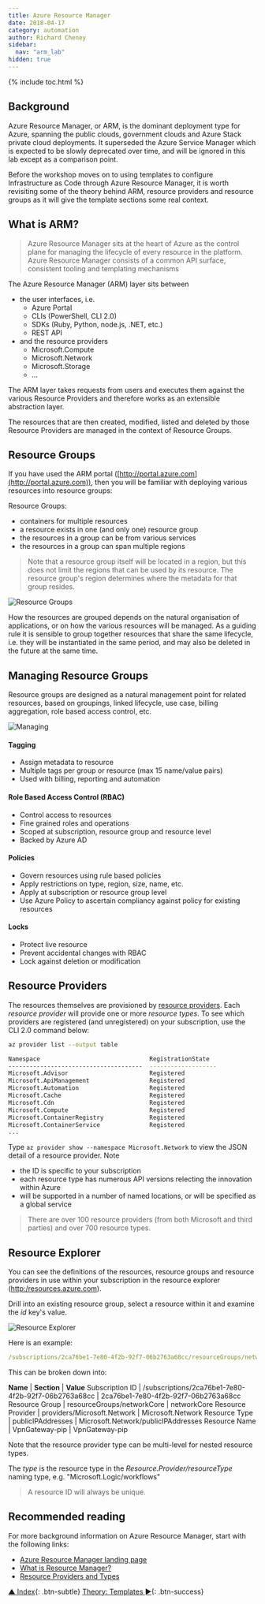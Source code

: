 ```yaml
---
title: Azure Resource Manager
date: 2018-04-17
category: automation
author: Richard Cheney
sidebar:
  nav: "arm_lab"
hidden: true
---
```


{% include toc.html %}

## Background

Azure Resource Manager, or ARM, is the dominant deployment type for Azure, spanning the public clouds, government clouds and Azure Stack private cloud deployments.  It superseded the Azure Service Manager which is expected to be slowly deprecated over time, and will be ignored in this lab except as a comparison point.

Before the workshop moves on to using templates to configure Infrastructure as Code through Azure Resource Manager, it is worth revisiting some of the theory behind ARM, resource providers and resource groups as it will give the template sections some real context.

## What is ARM?

> Azure Resource Manager sits at the heart of Azure as the control plane for managing the lifecycle of every resource in the platform.
> Azure Resource Manager consists of a common API surface, consistent tooling and templating mechanisms

The Azure Resource Manager (ARM) layer sits between

* the user interfaces, i.e.
    * Azure Portal
    * CLIs (PowerShell, CLI 2.0)
    * SDKs (Ruby, Python, node.js, .NET, etc.)
    * REST API
* and the resource providers
    * Microsoft.Compute
    * Microsoft.Network
    * Microsoft.Storage
    * ...

The ARM layer takes requests from users and executes them against the various Resource Providers and therefore works as an extensible abstraction layer.

The resources that are then created, modified, listed and deleted by those Resource Providers are managed in the context of Resource Groups.

## Resource Groups

If you have used the ARM portal ([http://portal.azure.com](http://portal.azure.com)), then you will be familiar with deploying various resources into resource groups:

Resource Groups:

* containers for multiple resources
* a resource exists in one (and only one) resource group
* the resources in a group can be from various services
* the resources in a group can span multiple regions

> Note that a resource group itself will be located in a region, but this does not limit the regions that can be used by its resource.  The resource group's region determines where the metadata for that group resides.

![Resource Groups](/workshops/arm/images/armResourceGroups.png)

How the resources are grouped depends on the natural organisation of applications, or on how the various resources will be managed.  As a guiding rule it is sensible to group together resources that share the same lifecycle, i.e. they will be instantiated in the same period, and may also be deleted in the future at the same time.

## Managing Resource Groups

Resource groups are designed as a natural management point for related resources, based on groupings, linked lifecycle, use case, billing aggregation, role based access control, etc.

![Managing](/workshops/arm/images/armManageResourceGroups.png)

#### Tagging

* Assign metadata to resource
* Multiple tags per group or resource (max 15 name/value pairs)
* Used with billing, reporting and automation

#### Role Based Access Control (RBAC)

* Control access to resources
* Fine grained roles and operations
* Scoped at subscription, resource group and resource level
* Backed by Azure AD

#### Policies

* Govern resources using rule based policies
* Apply restrictions on type, region, size, name, etc.
* Apply at subscription or resource group level
* Use Azure Policy to ascertain compliancy against policy for existing resources

#### Locks

* Protect live resource
* Prevent accidental changes with RBAC
* Lock against deletion or modification

## Resource Providers

The resources themselves are provisioned by [resource providers](https://docs.microsoft.com/en-us/azure/azure-resource-manager/resource-group-overview#resource-providers).  Each *resource provider* will provide one or more *resource types*. To see which providers are registered (and unregistered) on your subscription, use the CLI 2.0 command below:

```bash
az provider list --output table

Namespace                               RegistrationState
--------------------------------------  -------------------
Microsoft.Advisor                       Registered
Microsoft.ApiManagement                 Registered
Microsoft.Automation                    Registered
Microsoft.Cache                         Registered
Microsoft.Cdn                           Registered
Microsoft.Compute                       Registered
Microsoft.ContainerRegistry             Registered
Microsoft.ContainerService              Registered
...
```

Type `az provider show --namespace Microsoft.Network` to view the JSON detail of a resource provider.  Note

* the ID is specific to your subscription
* each resource type has numerous API versions relecting the innovation within Azure
* will be supported in a number of named locations, or will be specified as a global service

> There are over 100 resource providers (from both Microsoft and third parties) and over 700 resource types.

## Resource Explorer

You can see the definitions of the resources, resource groups and resource providers in use within your subscription in the resource explorer ([http:/resources.azure.com](http:/resources.azure.com)).

Drill into an existing resource group, select a resource within it and examine the *id* key's value.

![Resource Explorer](/workshops/arm/images/armResourceExplorer.png)

Here is an example:

```yaml
/subscriptions/2ca76be1-7e80-4f2b-92f7-06b2763a68cc/resourceGroups/networkCore/providers/Microsoft.Network/publicIPAddresses/VpnGateway-pip
```

This can be broken down into:

**Name** | **Section** | **Value**
Subscription ID | /subscriptions/2ca76be1-7e80-4f2b-92f7-06b2763a68cc | 2ca76be1-7e80-4f2b-92f7-06b2763a68cc
Resource Group | resourceGroups/networkCore | networkCore
Resource Provider | providers/Microsoft.Network | Microsoft.Network
Resource Type | publicIPAddresses | Microsoft.Network/publicIPAddresses
Resource Name | VpnGateway-pip | VpnGateway-pip

Note that the resource provider type can be multi-level for nested resource types.

The *type* is the resource type in the *Resource.Provider/resourceType* naming type, e.g. "Microsoft.Logic/workflows"

> A resource ID will always be unique.

## Recommended reading

For more background information on Azure Resource Manager, start with the following links:

* [Azure Resource Manager landing page](https://docs.microsoft.com/en-us/azure/azure-resource-manager/)
* [What is Resource Manager?](https://docs.microsoft.com/en-us/azure/azure-resource-manager/resource-group-overview)
* [Resource Providers and Types](https://docs.microsoft.com/en-us/azure/azure-resource-manager/resource-manager-supported-services)

[▲ Index](../#index){: .btn-subtle} [Theory: Templates ►](../theoryTemplates){: .btn-success}
